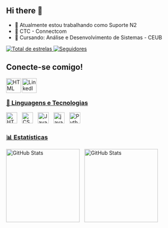 ## Hi there 👋

- 🔭 Atualmente estou trabalhando como Suporte N2
- 🏣 CTC - Connectcom
- 🌱 Cursando: Análise e Desenvolvimento de Sistemas - CEUB 

<p align="left">
     <a href="https://github.com/DaviMotaDev?tab=repositories&sort=stargazers">
        <img 
            alt="Total de estrelas" 
            title="Total de estrelas GitHub" 
            src="https://custom-icon-badges.demolab.com/github/stars/DaviMotaDev?color=55960c&style=for-the-badge&labelColor=488207&logo=star&label=estrelas"
        />
    </a>
    <a href="https://github.com/DaviMotaDev?tab=followers">
        <img 
            alt="Seguidores" 
            title="Me siga no GitHub" 
            src="https://custom-icon-badges.demolab.com/github/followers/DaviMotaDev?color=236ad3&labelColor=1155ba&style=for-the-badge&logo=github&label=Seguidores&logoColor=white"
        />
    </a>
</p>

## Conecte-se comigo!

<a href="https://www.instagram.com/daviziin_mt/">   
     <img 
         align="left" 
         alt="HTML"
         title="Instagram" 
         width="40px"
         src="https://github.com/user-attachments/assets/a2b7e763-1fc3-4d43-a5c7-b23fa2e78372" 
     />
<a href="https://www.instagram.com/daviziin_mt/">   
     <img 
         align="left" 
         alt="LinkedIn"
         title="LinkedIn" 
         width="40px"
          src=""
     />
<br/>
<br/>


### 🤖 Linguagens e Tecnologias

<img 
    align="left" 
    alt="HTML"
    title="HTML" 
    width="30px" 
    style="padding-right: 10px;" 
    src="https://cdn.jsdelivr.net/gh/devicons/devicon@latest/icons/html5/html5-original.svg" 
/>
<img 
    align="left" 
    alt="CSS" 
    title="CSS"
    width="30px" 
    style="padding-right: 10px;" 
    src="https://cdn.jsdelivr.net/gh/devicons/devicon@latest/icons/css3/css3-original.svg" 
/>
<img 
    align="left" 
    alt="JavaScript" 
    title="JavaScript"
    width="30px" 
    style="padding-right: 10px;" 
    src="https://cdn.jsdelivr.net/gh/devicons/devicon@latest/icons/javascript/javascript-original.svg" 
/>
<img 
    align="left" 
    alt="java" 
    title="Java"
    width="30px" 
    style="padding-right: 10px;" 
    src="https://icongr.am/devicon/java-original.svg?size=128&color=currentColor"
/>
<img 
    align="left" 
    alt="Python" 
    title="Python"
    width="30px" 
    style="padding-right: 10px;" 
    src="https://cdn.jsdelivr.net/gh/devicons/devicon@latest/icons/python/python-original.svg" 
/>

<br/>
<br/>

### 📊 Estatísticas

<p>
  <img 
    align="left" 
    alt="GitHub Stats" 
    height="200" 
    style="padding-right: 10px;" 
    src="https://github-readme-stats.vercel.app/api?username=DaviMotaDev&show_icons=true&theme=tokyonight&include_all_commits=true&locale=pt-br" 
  />
  <img 
      align="left" 
      alt="GitHub Stats" 
      height="200" 
      src="https://github-readme-stats.vercel.app/api/top-langs/?username=DaviMotaDev&theme=tokyonight&layout=compact&custom_title=Tecnologias&langs_count=9" 
  />

</p>
